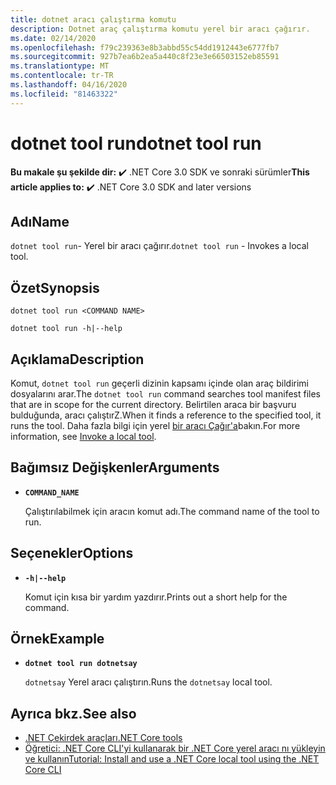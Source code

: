 ```yaml
---
title: dotnet aracı çalıştırma komutu
description: Dotnet araç çalıştırma komutu yerel bir aracı çağırır.
ms.date: 02/14/2020
ms.openlocfilehash: f79c239363e8b3abbd55c54dd1912443e6777fb7
ms.sourcegitcommit: 927b7ea6b2ea5a440c8f23e3e66503152eb85591
ms.translationtype: MT
ms.contentlocale: tr-TR
ms.lasthandoff: 04/16/2020
ms.locfileid: "81463322"
---
```

# <a name="dotnet-tool-run"></a><span data-ttu-id="911db-103">dotnet tool run</span><span class="sxs-lookup"><span data-stu-id="911db-103">dotnet tool run</span></span>

<span data-ttu-id="911db-104">**Bu makale şu şekilde dir:** ✔️ .NET Core 3.0 SDK ve sonraki sürümler</span><span class="sxs-lookup"><span data-stu-id="911db-104">**This article applies to:** ✔️ .NET Core 3.0 SDK and later versions</span></span>

## <a name="name"></a><span data-ttu-id="911db-105">Adı</span><span class="sxs-lookup"><span data-stu-id="911db-105">Name</span></span>

<span data-ttu-id="911db-106">`dotnet tool run`- Yerel bir aracı çağırır.</span><span class="sxs-lookup"><span data-stu-id="911db-106">`dotnet tool run` - Invokes a local tool.</span></span>

## <a name="synopsis"></a><span data-ttu-id="911db-107">Özet</span><span class="sxs-lookup"><span data-stu-id="911db-107">Synopsis</span></span>

```dotnetcli
dotnet tool run <COMMAND NAME>

dotnet tool run -h|--help
```

## <a name="description"></a><span data-ttu-id="911db-108">Açıklama</span><span class="sxs-lookup"><span data-stu-id="911db-108">Description</span></span>

<span data-ttu-id="911db-109">Komut, `dotnet tool run` geçerli dizinin kapsamı içinde olan araç bildirimi dosyalarını arar.</span><span class="sxs-lookup"><span data-stu-id="911db-109">The `dotnet tool run` command searches tool manifest files that are in scope for the current directory.</span></span> <span data-ttu-id="911db-110">Belirtilen araca bir başvuru bulduğunda, aracı çalıştırZ.</span><span class="sxs-lookup"><span data-stu-id="911db-110">When it finds a reference to the specified tool, it runs the tool.</span></span> <span data-ttu-id="911db-111">Daha fazla bilgi için yerel [bir aracı Çağır'a](global-tools.md#invoke-a-local-tool)bakın.</span><span class="sxs-lookup"><span data-stu-id="911db-111">For more information, see [Invoke a local tool](global-tools.md#invoke-a-local-tool).</span></span>

## <a name="arguments"></a><span data-ttu-id="911db-112">Bağımsız Değişkenler</span><span class="sxs-lookup"><span data-stu-id="911db-112">Arguments</span></span>

- **`COMMAND_NAME`**

  <span data-ttu-id="911db-113">Çalıştırılabilmek için aracın komut adı.</span><span class="sxs-lookup"><span data-stu-id="911db-113">The command name of the tool to run.</span></span>

## <a name="options"></a><span data-ttu-id="911db-114">Seçenekler</span><span class="sxs-lookup"><span data-stu-id="911db-114">Options</span></span>

- **`-h|--help`**

  <span data-ttu-id="911db-115">Komut için kısa bir yardım yazdırır.</span><span class="sxs-lookup"><span data-stu-id="911db-115">Prints out a short help for the command.</span></span>

## <a name="example"></a><span data-ttu-id="911db-116">Örnek</span><span class="sxs-lookup"><span data-stu-id="911db-116">Example</span></span>

- **`dotnet tool run dotnetsay`**

  <span data-ttu-id="911db-117">`dotnetsay` Yerel aracı çalıştırın.</span><span class="sxs-lookup"><span data-stu-id="911db-117">Runs the `dotnetsay` local tool.</span></span>

## <a name="see-also"></a><span data-ttu-id="911db-118">Ayrıca bkz.</span><span class="sxs-lookup"><span data-stu-id="911db-118">See also</span></span>

- [<span data-ttu-id="911db-119">.NET Çekirdek araçları</span><span class="sxs-lookup"><span data-stu-id="911db-119">.NET Core tools</span></span>](global-tools.md)
- [<span data-ttu-id="911db-120">Öğretici: .NET Core CLI'yi kullanarak bir .NET Core yerel aracı nı yükleyin ve kullanın</span><span class="sxs-lookup"><span data-stu-id="911db-120">Tutorial: Install and use a .NET Core local tool using the .NET Core CLI</span></span>](local-tools-how-to-use.md)
